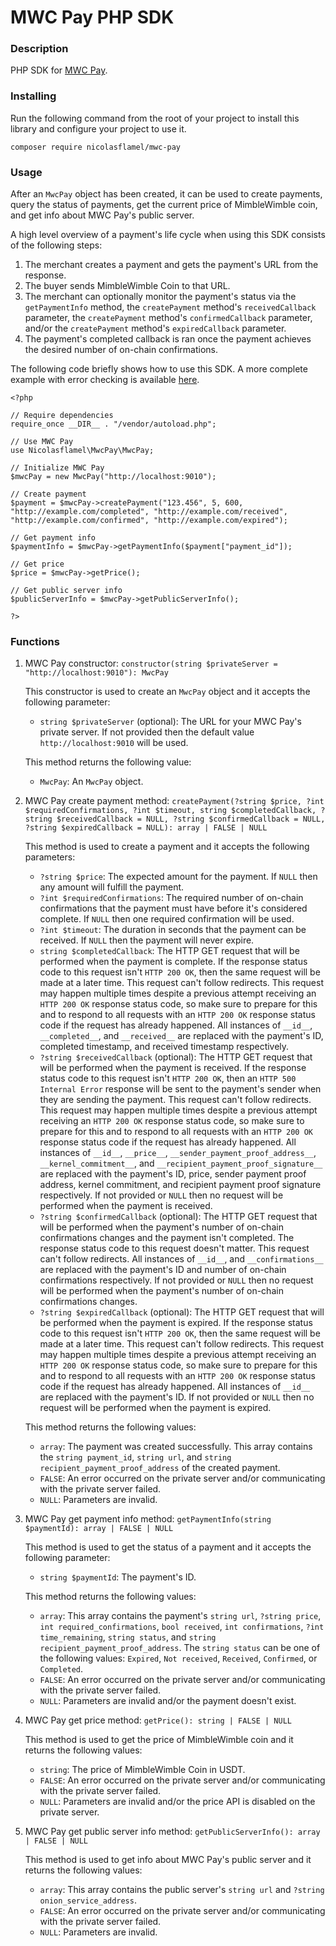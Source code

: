 # MWC Pay PHP SDK

### Description
PHP SDK for [MWC Pay](https://github.com/NicolasFlamel1/MWC-Pay).

### Installing
Run the following command from the root of your project to install this library and configure your project to use it.
```
composer require nicolasflamel/mwc-pay
```

### Usage
After an `MwcPay` object has been created, it can be used to create payments, query the status of payments, get the current price of MimbleWimble coin, and get info about MWC Pay's public server.

A high level overview of a payment's life cycle when using this SDK consists of the following steps:
1. The merchant creates a payment and gets the payment's URL from the response.
2. The buyer sends MimbleWimble Coin to that URL.
3. The merchant can optionally monitor the payment's status via the `getPaymentInfo` method, the `createPayment` method's `receivedCallback` parameter, the `createPayment` method's `confirmedCallback` parameter, and/or the `createPayment` method's `expiredCallback` parameter.
4. The payment's completed callback is ran once the payment achieves the desired number of on-chain confirmations.

The following code briefly shows how to use this SDK. A more complete example with error checking is available [here](https://github.com/NicolasFlamel1/MWC-Pay-PHP-SDK/tree/master/example).
```
<?php

// Require dependencies
require_once __DIR__ . "/vendor/autoload.php";

// Use MWC Pay
use Nicolasflamel\MwcPay\MwcPay;

// Initialize MWC Pay
$mwcPay = new MwcPay("http://localhost:9010");

// Create payment
$payment = $mwcPay->createPayment("123.456", 5, 600, "http://example.com/completed", "http://example.com/received", "http://example.com/confirmed", "http://example.com/expired");

// Get payment info
$paymentInfo = $mwcPay->getPaymentInfo($payment["payment_id"]);

// Get price
$price = $mwcPay->getPrice();

// Get public server info
$publicServerInfo = $mwcPay->getPublicServerInfo();

?>
```

### Functions
1. MWC Pay constructor: `constructor(string $privateServer = "http://localhost:9010"): MwcPay`

   This constructor is used to create an `MwcPay` object and it accepts the following parameter:
   * `string $privateServer` (optional): The URL for your MWC Pay's private server. If not provided then the default value `http://localhost:9010` will be used.

   This method returns the following value:
   * `MwcPay`: An `MwcPay` object.

2. MWC Pay create payment method: `createPayment(?string $price, ?int $requiredConfirmations, ?int $timeout, string $completedCallback, ?string $receivedCallback = NULL, ?string $confirmedCallback = NULL, ?string $expiredCallback = NULL): array | FALSE | NULL`

   This method is used to create a payment and it accepts the following parameters:
   * `?string $price`: The expected amount for the payment. If `NULL` then any amount will fulfill the payment.
   * `?int $requiredConfirmations`: The required number of on-chain confirmations that the payment must have before it's considered complete. If `NULL` then one required confirmation will be used.
   * `?int $timeout`: The duration in seconds that the payment can be received. If `NULL` then the payment will never expire.
   * `string $completedCallback`: The HTTP GET request that will be performed when the payment is complete. If the response status code to this request isn't `HTTP 200 OK`, then the same request will be made at a later time. This request can't follow redirects. This request may happen multiple times despite a previous attempt receiving an `HTTP 200 OK` response status code, so make sure to prepare for this and to respond to all requests with an `HTTP 200 OK` response status code if the request has already happened. All instances of `__id__`, `__completed__`, and `__received__` are replaced with the payment's ID, completed timestamp, and received timestamp respectively.
   * `?string $receivedCallback` (optional): The HTTP GET request that will be performed when the payment is received. If the response status code to this request isn't `HTTP 200 OK`, then an `HTTP 500 Internal Error` response will be sent to the payment's sender when they are sending the payment. This request can't follow redirects. This request may happen multiple times despite a previous attempt receiving an `HTTP 200 OK` response status code, so make sure to prepare for this and to respond to all requests with an `HTTP 200 OK` response status code if the request has already happened. All instances of `__id__`, `__price__`, `__sender_payment_proof_address__`, `__kernel_commitment__`, and `__recipient_payment_proof_signature__` are replaced with the payment's ID, price, sender payment proof address, kernel commitment, and recipient payment proof signature respectively. If not provided or `NULL` then no request will be performed when the payment is received.
   * `?string $confirmedCallback` (optional): The HTTP GET request that will be performed when the payment's number of on-chain confirmations changes and the payment isn't completed. The response status code to this request doesn't matter. This request can't follow redirects. All instances of `__id__`, and `__confirmations__` are replaced with the payment's ID and number of on-chain confirmations respectively. If not provided or `NULL` then no request will be performed when the payment's number of on-chain confirmations changes.
   * `?string $expiredCallback` (optional): The HTTP GET request that will be performed when the payment is expired. If the response status code to this request isn't `HTTP 200 OK`, then the same request will be made at a later time. This request can't follow redirects. This request may happen multiple times despite a previous attempt receiving an `HTTP 200 OK` response status code, so make sure to prepare for this and to respond to all requests with an `HTTP 200 OK` response status code if the request has already happened. All instances of `__id__` are replaced with the payment's ID. If not provided or `NULL` then no request will be performed when the payment is expired.

   This method returns the following values:
   * `array`: The payment was created successfully. This array contains the `string payment_id`, `string url`, and `string recipient_payment_proof_address` of the created payment.
   * `FALSE`: An error occurred on the private server and/or communicating with the private server failed.
   * `NULL`: Parameters are invalid.

3. MWC Pay get payment info method: `getPaymentInfo(string $paymentId): array | FALSE | NULL`

   This method is used to get the status of a payment and it accepts the following parameter:
   * `string $paymentId`: The payment's ID.

   This method returns the following values:
   * `array`: This array contains the payment's `string url`, `?string price`, `int required_confirmations`, `bool received`, `int confirmations`, `?int time_remaining`, `string status`, and `string recipient_payment_proof_address`. The `string status` can be one of the following values: `Expired`, `Not received`, `Received`, `Confirmed`, or `Completed`.
   * `FALSE`: An error occurred on the private server and/or communicating with the private server failed.
   * `NULL`: Parameters are invalid and/or the payment doesn't exist.

4. MWC Pay get price method: `getPrice(): string | FALSE | NULL`

   This method is used to get the price of MimbleWimble coin and it returns the following values:
   * `string`: The price of MimbleWimble Coin in USDT.
   * `FALSE`: An error occurred on the private server and/or communicating with the private server failed.
   * `NULL`: Parameters are invalid and/or the price API is disabled on the private server.

5. MWC Pay get public server info method: `getPublicServerInfo(): array | FALSE | NULL`

   This method is used to get info about MWC Pay's public server and it returns the following values:
   * `array`: This array contains the public server's `string url` and `?string onion_service_address`.
   * `FALSE`: An error occurred on the private server and/or communicating with the private server failed.
   * `NULL`: Parameters are invalid.
